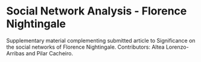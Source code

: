 # Social Network Analysis - Florence Nightingale
Supplementary material complementing submitted article to Significance on the social networks of Florence Nightingale.
Contributors: Altea Lorenzo-Arribas and Pilar Cacheiro.
